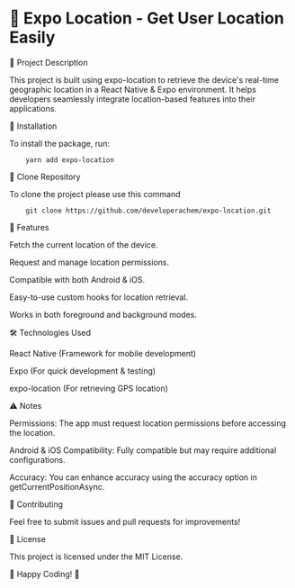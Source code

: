# 📍 Expo Location - Get User Location Easily

🌟 Project Description

This project is built using expo-location to retrieve the device's real-time geographic location in a React Native & Expo environment. It helps developers seamlessly integrate location-based features into their applications.

🚀 Installation

To install the package, run:

        yarn add expo-location

🚀 Clone Repository

To clone the project please use this command

        git clone https://github.com/developerachem/expo-location.git


📌 Features

Fetch the current location of the device.

Request and manage location permissions.

Compatible with both Android & iOS.

Easy-to-use custom hooks for location retrieval.

Works in both foreground and background modes.

🛠️ Technologies Used

React Native (Framework for mobile development)

Expo (For quick development & testing)

expo-location (For retrieving GPS location)


⚠️ Notes

Permissions: The app must request location permissions before accessing the location.

Android & iOS Compatibility: Fully compatible but may require additional configurations.

Accuracy: You can enhance accuracy using the accuracy option in getCurrentPositionAsync.

🌟 Contributing

Feel free to submit issues and pull requests for improvements!

📜 License

This project is licensed under the MIT License.

🚀 Happy Coding! 🎉
